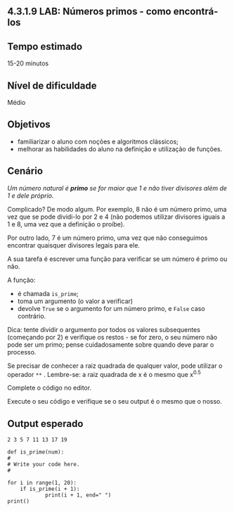 ## 4.3.1.9 LAB: Números primos - como encontrá-los

## Tempo estimado
15-20 minutos

## Nível de dificuldade
Médio

## Objetivos
* familiarizar o aluno com noções e algoritmos clássicos;
* melhorar as habilidades do aluno na definição e utilização de funções.

## Cenário

_Um número natural é ***primo*** se for maior que 1 e não tiver divisores além de 1 e dele próprio._

Complicado? De modo algum. Por exemplo, 8 não é um número primo, uma vez que se pode dividi-lo por 2 e 4 (não podemos utilizar divisores iguais a 1 e 8, uma vez que a definição o proíbe).

Por outro lado, 7 é um número primo, uma vez que não conseguimos encontrar quaisquer divisores legais para ele.


A sua tarefa é escrever uma função para verificar se um número é primo ou não.

A função:

* é chamada `is_prime`;
* toma um argumento (o valor a verificar)
* devolve `True` se o argumento for um número primo, e `False` caso contrário.

Dica: tente dividir o argumento por todos os valores subsequentes (começando por 2) e verifique os restos - se for zero, o seu número não pode ser um primo; pense cuidadosamente sobre quando deve parar o processo.

Se precisar de conhecer a raiz quadrada de qualquer valor, pode utilizar o operador `**` . Lembre-se: a raiz quadrada de x é o mesmo que x<sup>0.5</sup>

Complete o código no editor.

Execute o seu código e verifique se o seu output é o mesmo que o nosso.

## Output esperado

`2 3 5 7 11 13 17 19`

```
def is_prime(num):
#
# Write your code here.
#

for i in range(1, 20):
	if is_prime(i + 1):
			print(i + 1, end=" ")
print()
```